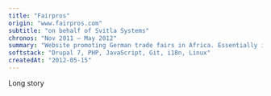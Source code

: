 ```yaml
---
title: "Fairpros"
origin: "www.fairpros.com"
subtitle: "on behalf of Svitla Systems"
chronos: "Nov 2011 – May 2012"
summary: "Website promoting German trade fairs in Africa. Essentially it's a fair catalog with online forms."
softstack: "Drupal 7, PHP, JavaScript, Git, i18n, Linux"
createdAt: "2012-05-15"
---
```


Long story
